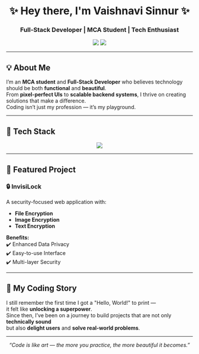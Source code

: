 <!-- Profile Header -->
<h1 align="center">✨ Hey there, I'm Vaishnavi Sinnur ✨</h1>
<h3 align="center">Full-Stack Developer | MCA Student | Tech Enthusiast</h3>

<p align="center">
  <a href="https://github.com/vaishnavisinnur"><img src="https://img.shields.io/badge/GitHub-181717?style=for-the-badge&logo=github&logoColor=white"/></a>
  <a href="https://www.linkedin.com/in/vaishnavi-sinnur/"><img src="https://img.shields.io/badge/LinkedIn-0A66C2?style=for-the-badge&logo=linkedin&logoColor=white"/></a>
</p>

---

## 💡 About Me
I’m an **MCA student** and **Full-Stack Developer** who believes technology should be both **functional** and **beautiful**.  
From **pixel-perfect UIs** to **scalable backend systems**, I thrive on creating solutions that make a difference.  
Coding isn’t just my profession — it’s my playground.

---

## 🚀 Tech Stack
<p align="center">
  <img src="https://skillicons.dev/icons?i=html,css,javascript,java,react,nodejs,angular,spring,mysql,git,github,postman" />
</p>

---

## 📌 Featured Project
### 🔒 **InvisiLock**
A security-focused web application with:
- **File Encryption**
- **Image Encryption**
- **Text Encryption**

**Benefits:**  
✔️ Enhanced Data Privacy  
✔️ Easy-to-use Interface  
✔️ Multi-layer Security  

---

## 📖 My Coding Story
I still remember the first time I got a "Hello, World!" to print —  
it felt like **unlocking a superpower**.  
Since then, I’ve been on a journey to build projects that are not only **technically sound**  
but also **delight users** and **solve real-world problems**.

---

<p align="center">
  <i>“Code is like art — the more you practice, the more beautiful it becomes.”</i>
</p>
